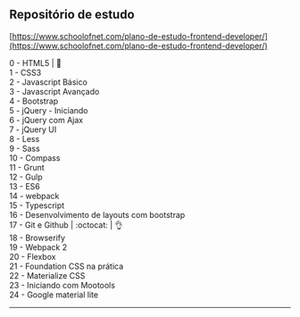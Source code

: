 ## Repositório de estudo

[https://www.schoolofnet.com/plano-de-estudo-frontend-developer/](https://www.schoolofnet.com/plano-de-estudo-frontend-developer/)

0 - HTML5 |  :eyes:  
1 - CSS3  
2 - Javascript Básico  
3 - Javascript Avançado    
4 - Bootstrap  
5 - jQuery - Iniciando  
6 - jQuery com Ajax  
7 - jQuery UI  
8 - Less  
9 - Sass  
10 - Compass  
11 - Grunt  
12 - Gulp  
13 - ES6  
14 - webpack      
15 - Typescript  
16 - Desenvolvimento de layouts com bootstrap  
17 - Git e Github | :octocat: | :ok_hand:   
18 - Browserify  
19 - Webpack 2  
20 - Flexbox  
21 - Foundation CSS na prática    
22 - Materialize CSS  
23 - Iniciando com Mootools  
24 - Google material lite  

---

